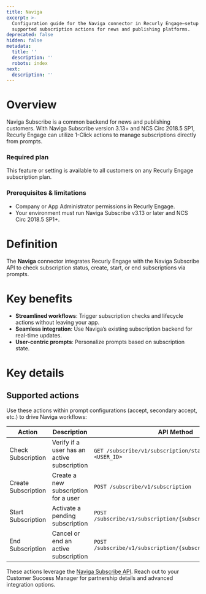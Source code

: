 ```yaml
---
title: Naviga
excerpt: >-
  Configuration guide for the Naviga connector in Recurly Engage—setup and
  supported subscription actions for news and publishing platforms.
deprecated: false
hidden: false
metadata:
  title: ''
  description: ''
  robots: index
next:
  description: ''
---
```

# Overview

Naviga Subscribe is a common backend for news and publishing customers. With Naviga Subscribe version 3.13+ and NCS Circ 2018.5 SP1, Recurly Engage can utilize 1-Click actions to manage subscriptions directly from prompts.

### Required plan

This feature or setting is available to all customers on any Recurly Engage subscription plan.

### Prerequisites & limitations

* Company or App Administrator permissions in Recurly Engage.
* Your environment must run Naviga Subscribe v3.13 or later and NCS Circ 2018.5 SP1+.

# Definition

The **Naviga** connector integrates Recurly Engage with the Naviga Subscribe API to check subscription status, create, start, or end subscriptions via prompts.

# Key benefits

* **Streamlined workflows**: Trigger subscription checks and lifecycle actions without leaving your app.
* **Seamless integration**: Use Naviga’s existing subscription backend for real-time updates.
* **User-centric prompts**: Personalize prompts based on subscription state.

# Key details

## Supported actions

Use these actions within prompt configurations (accept, secondary accept, etc.) to drive Naviga workflows:

| Action              | Description                                 | API Method                                                  |
| ------------------- | ------------------------------------------- | ----------------------------------------------------------- |
| Check Subscription  | Verify if a user has an active subscription | `GET /subscribe/v1/subscription/status?userId=<USER_ID>`    |
| Create Subscription | Create a new subscription for a user        | `POST /subscribe/v1/subscription`                           |
| Start Subscription  | Activate a pending subscription             | `POST /subscribe/v1/subscription/{subscriptionId}/activate` |
| End Subscription    | Cancel or end an active subscription        | `POST /subscribe/v1/subscription/{subscriptionId}/cancel`   |

These actions leverage the [Naviga Subscribe API](https://docs.navigaglobal.com/naviga-subscribe/additional-resources/subscribe-apis/subscribe-api). Reach out to your Customer Success Manager for partnership details and advanced integration options.